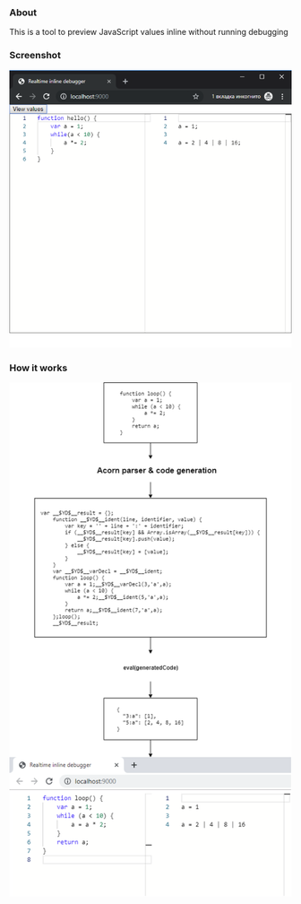 ### About
This is a tool to preview JavaScript values inline without running debugging

### Screenshot
![screenshot](./assets/screenshot.png)

### How it works
![description](./assets/how-it-works.png)
